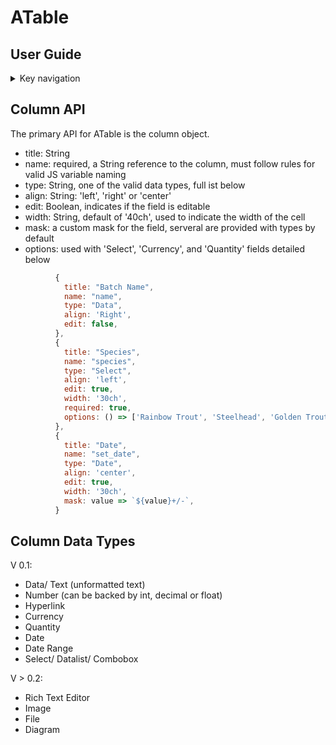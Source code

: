 # ATable

## User Guide
<details><summary>Key navigation</summary>

|   |   |
|:--|:--|
|Enter|downCell|
|Tab|nextCell|
|Shift + Enter|upCell|
|Shift+ Tab|prevCell|
|&#8592; | prevCell|
|&#8593;| upCell|
|&#8594;| nextCell|
|&#8595;| downCell|
|Home | lastCell|
|End | firstCell|
</details>

## Column API
The primary API for ATable is the column object.
 - title: String
 - name: required, a String reference to the column, must follow rules for valid JS variable naming
 - type: String, one of the valid data types, full ist below
 - align: String: 'left', 'right' or 'center'
 - edit: Boolean, indicates if the field is editable
 - width: String, default of '40ch', used to indicate the width of the cell
 - mask: a custom mask for the field, serveral are provided with types by default
 - options: used with 'Select', 'Currency', and 'Quantity' fields detailed below

```js
          {
            title: "Batch Name",
            name: "name",
            type: "Data",
            align: 'Right',
            edit: false,
          },
          {
            title: "Species",
            name: "species",
            type: "Select",
            align: 'left',
            edit: true,
            width: '30ch',
            required: true,
            options: () => ['Rainbow Trout', 'Steelhead', 'Golden Trout', 'Pacific Salmon']
          },
          {
            title: "Date",
            name: "set_date",
            type: "Date",
            align: 'center',
            edit: true,
            width: '30ch',
            mask: value => `${value}+/-`,
          }
```

## Column Data Types

V 0.1: 
- Data/ Text (unformatted text)
- Number (can be backed by int, decimal or float)
- Hyperlink
- Currency
- Quantity
- Date
- Date Range
- Select/ Datalist/ Combobox

V > 0.2:
- Rich Text Editor 
- Image
- File
- Diagram

